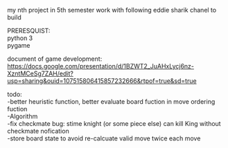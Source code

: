 my nth project in 5th semester
work with following eddie sharik chanel to build 

PRERESQUIST:<br>
python 3<br>
pygame <br>

document of game development: https://docs.google.com/presentation/d/1BZWT2_JuAHxLycj6nz-XzntMCeSg7ZAH/edit?usp=sharing&ouid=107515806415857232666&rtpof=true&sd=true

todo:
<br>-better heuristic function, better evaluate board fuction in move ordering fuction
<br>-Algorithm
<br>-fix checkmate bug: stime knight (or some piece else) can kill King without checkmate nofication
<br>-store board state to avoid re-calcuate valid move twice each move
